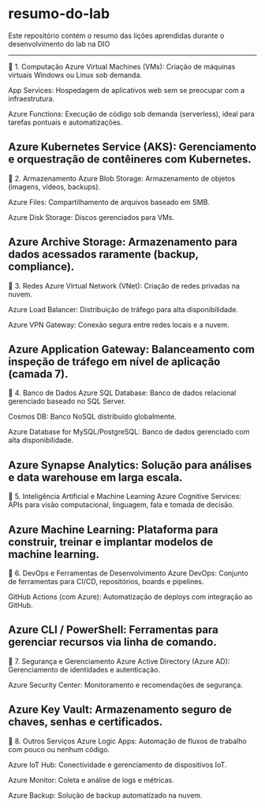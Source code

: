 # resumo-do-lab
Este repositório contém o resumo das lições aprendidas durante o desenvolvimento do lab na DIO

--------------------------------------------------------------------------------------------------------------------
🔷 1. Computação
Azure Virtual Machines (VMs): Criação de máquinas virtuais Windows ou Linux sob demanda.

App Services: Hospedagem de aplicativos web sem se preocupar com a infraestrutura.

Azure Functions: Execução de código sob demanda (serverless), ideal para tarefas pontuais e automatizações.

Azure Kubernetes Service (AKS): Gerenciamento e orquestração de contêineres com Kubernetes.
--------------------------------------------------------------------------------------------------------------------
🔷 2. Armazenamento
Azure Blob Storage: Armazenamento de objetos (imagens, vídeos, backups).

Azure Files: Compartilhamento de arquivos baseado em SMB.

Azure Disk Storage: Discos gerenciados para VMs.

Azure Archive Storage: Armazenamento para dados acessados raramente (backup, compliance).
--------------------------------------------------------------------------------------------------------------------
🔷 3. Redes
Azure Virtual Network (VNet): Criação de redes privadas na nuvem.

Azure Load Balancer: Distribuição de tráfego para alta disponibilidade.

Azure VPN Gateway: Conexão segura entre redes locais e a nuvem.

Azure Application Gateway: Balanceamento com inspeção de tráfego em nível de aplicação (camada 7).
--------------------------------------------------------------------------------------------------------------------
🔷 4. Banco de Dados
Azure SQL Database: Banco de dados relacional gerenciado baseado no SQL Server.

Cosmos DB: Banco NoSQL distribuído globalmente.

Azure Database for MySQL/PostgreSQL: Banco de dados gerenciado com alta disponibilidade.

Azure Synapse Analytics: Solução para análises e data warehouse em larga escala.
--------------------------------------------------------------------------------------------------------------------
🔷 5. Inteligência Artificial e Machine Learning
Azure Cognitive Services: APIs para visão computacional, linguagem, fala e tomada de decisão.

Azure Machine Learning: Plataforma para construir, treinar e implantar modelos de machine learning.
--------------------------------------------------------------------------------------------------------------------
🔷 6. DevOps e Ferramentas de Desenvolvimento
Azure DevOps: Conjunto de ferramentas para CI/CD, repositórios, boards e pipelines.

GitHub Actions (com Azure): Automatização de deploys com integração ao GitHub.

Azure CLI / PowerShell: Ferramentas para gerenciar recursos via linha de comando.
--------------------------------------------------------------------------------------------------------------------
🔷 7. Segurança e Gerenciamento
Azure Active Directory (Azure AD): Gerenciamento de identidades e autenticação.

Azure Security Center: Monitoramento e recomendações de segurança.

Azure Key Vault: Armazenamento seguro de chaves, senhas e certificados.
--------------------------------------------------------------------------------------------------------------------
🔷 8. Outros Serviços
Azure Logic Apps: Automação de fluxos de trabalho com pouco ou nenhum código.

Azure IoT Hub: Conectividade e gerenciamento de dispositivos IoT.

Azure Monitor: Coleta e análise de logs e métricas.

Azure Backup: Solução de backup automatizado na nuvem.

